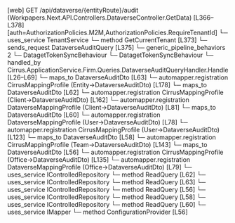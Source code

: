 [web] GET /api/dataverse/{entityRoute}/audit  (Workpapers.Next.API.Controllers.DataverseController.GetData)  [L366–L378] [auth=AuthorizationPolicies.M2M,AuthorizationPolicies.RequireTenantId]
  └─ uses_service TenantService
    └─ method GetCurrentTenant [L373]
  └─ sends_request DataverseAuditQuery [L375]
    └─ generic_pipeline_behaviors 2
      └─ DatagetTokenSyncBehaviour
      └─ DatagetTokenSyncBehaviour
    └─ handled_by Cirrus.ApplicationService.Firm.Queries.DataverseAuditQueryHandler.Handle [L26–L69]
      └─ maps_to DataverseAuditDto [L63]
        └─ automapper.registration CirrusMappingProfile (Entity->DataverseAuditDto) [L178]
      └─ maps_to DataverseAuditDto [L62]
        └─ automapper.registration CirrusMappingProfile (Client->DataverseAuditDto) [L162]
        └─ automapper.registration DataverseMappingProfile (Client->DataverseAuditDto) [L81]
      └─ maps_to DataverseAuditDto [L60]
        └─ automapper.registration DataverseMappingProfile (User->DataverseAuditDto) [L78]
        └─ automapper.registration CirrusMappingProfile (User->DataverseAuditDto) [L123]
      └─ maps_to DataverseAuditDto [L58]
        └─ automapper.registration CirrusMappingProfile (Team->DataverseAuditDto) [L143]
      └─ maps_to DataverseAuditDto [L56]
        └─ automapper.registration CirrusMappingProfile (Office->DataverseAuditDto) [L135]
        └─ automapper.registration DataverseMappingProfile (Office->DataverseAuditDto) [L79]
      └─ uses_service IControlledRepository<Client>
        └─ method ReadQuery [L62]
      └─ uses_service IControlledRepository<Entity>
        └─ method ReadQuery [L63]
      └─ uses_service IControlledRepository<Office>
        └─ method ReadQuery [L56]
      └─ uses_service IControlledRepository<Team>
        └─ method ReadQuery [L58]
      └─ uses_service IControlledRepository<User>
        └─ method ReadQuery [L60]
      └─ uses_service IMapper
        └─ method ConfigurationProvider [L56]

